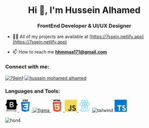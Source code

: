 <h1 align="center">Hi 👋, I'm Hussein Alhamed</h1>
<h3 align="center">FrontEnd Developer & UI/UX Designer</h3>

- 👨‍💻 All of my projects are available at [https://7ssein.netlify.app](https://7ssein.netlify.app)

- 📫 How to reach me **hhmmaa171@gmail.com**

<h3 align="left">Connect with me:</h3>
<p align="left">
<a href="https://twitter.com/79ein1" target="blank"><img align="center" src="https://raw.githubusercontent.com/rahuldkjain/github-profile-readme-generator/master/src/images/icons/Social/twitter.svg" alt="79ein1" height="30" width="40" /></a>
<a href="https://linkedin.com/in/hussein mohamed alhamed" target="blank"><img align="center" src="https://raw.githubusercontent.com/rahuldkjain/github-profile-readme-generator/master/src/images/icons/Social/linked-in-alt.svg" alt="hussein mohamed alhamed" height="30" width="40" /></a>
</p>

<h3 align="left">Languages and Tools:</h3>
<p align="left"> <a href="https://getbootstrap.com" target="_blank" rel="noreferrer"> <img src="https://raw.githubusercontent.com/devicons/devicon/master/icons/bootstrap/bootstrap-plain-wordmark.svg" alt="bootstrap" width="40" height="40"/> </a> <a href="https://www.w3schools.com/css/" target="_blank" rel="noreferrer"> <img src="https://raw.githubusercontent.com/devicons/devicon/master/icons/css3/css3-original-wordmark.svg" alt="css3" width="40" height="40"/> </a> <a href="https://www.figma.com/" target="_blank" rel="noreferrer"> <img src="https://www.vectorlogo.zone/logos/figma/figma-icon.svg" alt="figma" width="40" height="40"/> </a> <a href="https://www.w3.org/html/" target="_blank" rel="noreferrer"> <img src="https://raw.githubusercontent.com/devicons/devicon/master/icons/html5/html5-original-wordmark.svg" alt="html5" width="40" height="40"/> </a> <a href="https://developer.mozilla.org/en-US/docs/Web/JavaScript" target="_blank" rel="noreferrer"> <img src="https://raw.githubusercontent.com/devicons/devicon/master/icons/javascript/javascript-original.svg" alt="javascript" width="40" height="40"/> </a>  <a><img class="ml-4 w-8 h-8 sm:w-10 sm:h-10" src="https://raw.githubusercontent.com/devicons/devicon/master/icons/react/react-original-wordmark.svg" alt="react" width="40" height="40"></a> <a><img class="ml-4 w-8 h-8 sm:w-10 sm:h-10" src="https://www.vectorlogo.zone/logos/tailwindcss/tailwindcss-icon.svg" alt="tailwind" width="40" height="40"></a> <a><img class="ml-4 w-8 h-8 sm:w-10 sm:h-10" src="https://raw.githubusercontent.com/devicons/devicon/master/icons/typescript/typescript-original.svg" alt="typescript" width="40" height="40"></a> </p> 

<p><img align="center" src="https://github-readme-stats.vercel.app/api/top-langs?username=hsn4&show_icons=true&locale=en&layout=compact" alt="hsn4" /></p>
